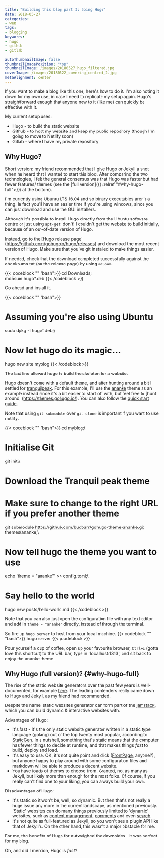 ```yaml
---
title: "Building this blog part I: Going Hugo"
date: 2018-05-27
categories:
- web
tags:
- blogging
keywords:
- hugo
- github
- gitlab

autoThumbnailImage: false
thumbnailImagePosition: "top"
thumbnailImage: /images/20180527_hugo_filtered.jpg
coverImage: /images/20180522_covering_centred_2.jpg
metaAlignment: center
---
```

If you want to make a blog like this one, here's how to do it. I'm also noting it down for my own use, in case I need to replicate my setup again. Hugo's straightforward enough that anyone new to it (like me) can quickly be effective with it.
<!--more-->

My current setup uses:

- Hugo - to build the static website
- Github - to host my website and keep my public repository (though I'm going to move to Netlify soon)
- Gitlab - where I have my private repository

## Why Hugo?

Short version: my friend recommended that I give Hugo or Jekyll a shot when he heard that I wanted to start this blog. After comparing the two technologies, I felt the general consensus was that Hugo was faster but had fewer features/ themes (see the [full version]({{<relref "#why-hugo-full">}}) at the bottom).

I'm currently using Ubuntu LTS 16.04 and so binary executables aren't a thing. In fact you'll have an easier time if you're using windows, since you can just download and use the GUI installers.

Although it's possible to install Hugo directly from the Ubuntu software centre or just using `apt-get`, don't! I couldn't get the website to build initially, because of an out-of-date version of Hugo.

Instead, go to the [Hugo release page] (https://github.com/gohugoio/hugo/releases) and download the most recent version of Hugo. Make sure that you've git installed to make things easier.

If needed, check that the download completed successfully against the checksums txt (on the release page) by using `md5sum`.

{{< codeblock "" "bash">}}
cd Downloads;\
md5sum hugo*.deb
{{< /codeblock >}}

Go ahead and install it.

{{< codeblock "" "bash">}}

# Assuming you're also using Ubuntu
sudo dpkg -i hugo*.deb;\

# Now let hugo do its magic...
hugo new site myblog
{{< /codeblock >}}

The last line allowed hugo to build the skeleton for a website.

Hugo doesn't come with a default theme, and after hunting around a bit I settled for [tranquilpeak](https://tranquilpeak.kakawait.com/). For this example, I'll use the [ananke](https://themes.gohugo.io/gohugo-theme-ananke/) theme as an example instead since it's a bit easier to start off with, but feel free to [hunt around] (https://themes.gohugo.io/). You can also follow the [quick start guide](https://gohugo.io/getting-started/quick-start/).

Note that using `git submodule` over `git clone` is important if you want to use netlify.

{{< codeblock "" "bash">}}
cd myblog;\

# Initialise Git
git init;\

# Download the Tranquil peak theme
# Make sure to change to the right URL if you prefer another theme
git submodule https://github.com/budparr/gohugo-theme-ananke.git themes/ananke;\

# Now tell hugo the theme you want to use
echo 'theme = "ananke"' >> config.toml;\

# Say hello to the world
hugo new posts/hello-world.md
{{< /codeblock >}}

Note that you can also just open the configuration file with any text editor and add in `theme = "ananke"` directly, instead of through the terminal.

So fire up `hugo server` to host from your local machine.
{{< codeblock "" "bash">}}
hugo server
{{< /codeblock >}}

Pour yourself a cup of coffee, open up your favourite browser, `Ctrl+L` (gotta love this shortcut) to the URL bar, type in `localhost:1313', and sit back to enjoy the ananke theme.

## Why Hugo (full version)? {#why-hugo-full}

The rise of the static website generators over the past few years is well-documented, for example [here](https://www.smashingmagazine.com/2015/11/modern-static-website-generators-next-big-thing/). The leading contenders really came down to Hugo and Jekyll, as my friend had recommended.

Despite the name, static websites generator can form part of the [jamstack](https://jamstack.org/), which you can build dynamic & interactive websites with.

Advantages of Hugo:

- It's fast - it's the only static website generator written in a static type language (golang) out of the top twenty most popular, according to [StaticGen](https://www.staticgen.com/). In a nutshell, something that's static means that the computer has fewer things to decide at runtime, and that makes things *fast* to build, deploy and load.
- It's easy to use. OK, it's not quite point and click ([FrontPage](https://en.wikipedia.org/wiki/Microsoft_FrontPage), anyone?), but anyone happy to play around with some configuration files and markdown will be able to produce a decent website.
- You have loads of themes to choose from. Granted, not as many as Jekyll, but likely more than enough for the most folks. Of course, if you really can't find one to your liking, you can always build your own.

Disadvantages of Hugo:

- It's static so it won't be, well, so dynamic. But then that's not really a huge issue any more in the current landscape, as mentioned previously. 'Static' websites can do many things previously limited to 'dynamic' websites, such as [content management](https://gohugo.io/content-management/),  [comments](https://gohugo.io/content-management/comments/) and even [search](https://gohugo.io/tools/search/)
- It's not quite as full-featured as Jekyll, so you won't see a plugin API like that of Jekyll's. On the other hand, this wasn't a major obstacle for me.

For me, the benefits of Hugo far outweighed the downsides - it was perfect for my blog.

Oh, and did I mention, Hugo is *fast*?
